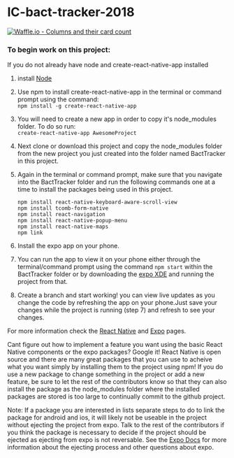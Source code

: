 # IC-bact-tracker-2018

[![Waffle.io - Columns and their card count](https://badge.waffle.io/bkeith20/IC-bact-tracker-2018.svg?columns=all)](https://waffle.io/bkeith20/IC-bact-tracker-2018)


### To begin work on this project: <br>
  If you do not already have node and create-react-native-app installed
  1. install [Node](https://nodejs.org/en/download/)
  2. Use npm to install create-react-native-app in the terminal or command prompt using the command: <br>
      `npm install -g create-react-native-app`
  
  3. You will need to create a new app in order to copy it's node_modules folder. To do so run: <br>
      `create-react-native-app AwesomeProject`
      
  4. Next clone or download this project and copy the node_modules folder from the new project you just created into the folder named BactTracker in this project. 
  5. Again in the terminal or command prompt, make sure that you navigate into the BactTracker folder and run the following commands one at a time to install the packages being used in this project. 
      ```
      npm install react-native-keyboard-aware-scroll-view
      npm install tcomb-form-native
      npm install react-navigation
      npm install react-native-popup-menu
      npm install react-native-maps
      npm link
      ```
      
  6.  Install the expo app on your phone.
  7.  You can run the app to view it on your phone either through the terminal/command prompt using the command `npm start` within the BactTracker folder or by downloading the [expo XDE](https://github.com/expo/xde/releases) and running the project from that.
  8. Create a branch and start working! you can view live updates as you change the code by refreshing the app on your phone.Just save your changes while the project is running (step 7) and refresh to see your changes.
  
  For more information check the [React Native](https://facebook.github.io/react-native/docs/getting-started.html) and 
  [Expo](https://expo.io/) pages.
  
  Cant figure out how to implement a feature you want using the basic React Native components or the expo packages? Google it! React Native is open source and there are many great packages that you can use to acheive what you want simply by installing them to the project using npm! If you do use a new package to change something in the project or add a new feature, be sure to let the rest of the contributors know so that they can also install the package as the node_modules folder where the installed packages are stored is too large to continually commit to the github project. 
  
  Note: If a package you are interested in lists separate steps to do to link the package for android and ios, it will likely not be useable in the project without ejecting the project from expo. Talk to the rest of the contributors if you think the package is necessary to decide if the project should be ejected as ejecting from expo is not reversable. See the 
  [Expo Docs](https://docs.expo.io/versions/latest/) for more information about the ejecting process and other questions about expo.
